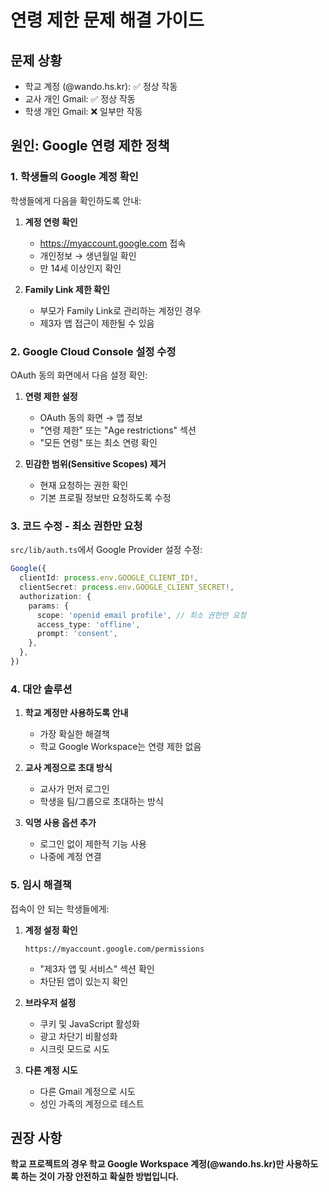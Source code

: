 # 연령 제한 문제 해결 가이드

## 문제 상황
- 학교 계정 (@wando.hs.kr): ✅ 정상 작동
- 교사 개인 Gmail: ✅ 정상 작동  
- 학생 개인 Gmail: ❌ 일부만 작동

## 원인: Google 연령 제한 정책

### 1. 학생들의 Google 계정 확인
학생들에게 다음을 확인하도록 안내:

1. **계정 연령 확인**
   - https://myaccount.google.com 접속
   - 개인정보 → 생년월일 확인
   - 만 14세 이상인지 확인

2. **Family Link 제한 확인**
   - 부모가 Family Link로 관리하는 계정인 경우
   - 제3자 앱 접근이 제한될 수 있음

### 2. Google Cloud Console 설정 수정

OAuth 동의 화면에서 다음 설정 확인:

1. **연령 제한 설정**
   - OAuth 동의 화면 → 앱 정보
   - "연령 제한" 또는 "Age restrictions" 섹션
   - "모든 연령" 또는 최소 연령 확인

2. **민감한 범위(Sensitive Scopes) 제거**
   - 현재 요청하는 권한 확인
   - 기본 프로필 정보만 요청하도록 수정

### 3. 코드 수정 - 최소 권한만 요청

`src/lib/auth.ts`에서 Google Provider 설정 수정:

```typescript
Google({
  clientId: process.env.GOOGLE_CLIENT_ID!,
  clientSecret: process.env.GOOGLE_CLIENT_SECRET!,
  authorization: {
    params: {
      scope: 'openid email profile', // 최소 권한만 요청
      access_type: 'offline',
      prompt: 'consent',
    },
  },
})
```

### 4. 대안 솔루션

1. **학교 계정만 사용하도록 안내**
   - 가장 확실한 해결책
   - 학교 Google Workspace는 연령 제한 없음

2. **교사 계정으로 초대 방식**
   - 교사가 먼저 로그인
   - 학생을 팀/그룹으로 초대하는 방식

3. **익명 사용 옵션 추가**
   - 로그인 없이 제한적 기능 사용
   - 나중에 계정 연결

### 5. 임시 해결책

접속이 안 되는 학생들에게:

1. **계정 설정 확인**
   ```
   https://myaccount.google.com/permissions
   ```
   - "제3자 앱 및 서비스" 섹션 확인
   - 차단된 앱이 있는지 확인

2. **브라우저 설정**
   - 쿠키 및 JavaScript 활성화
   - 광고 차단기 비활성화
   - 시크릿 모드로 시도

3. **다른 계정 시도**
   - 다른 Gmail 계정으로 시도
   - 성인 가족의 계정으로 테스트

## 권장 사항

**학교 프로젝트의 경우 학교 Google Workspace 계정(@wando.hs.kr)만 사용하도록 하는 것이 가장 안전하고 확실한 방법입니다.**